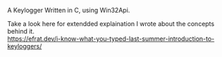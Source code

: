 A Keylogger Written in C, using Win32Api.

Take a look here for extendded explaination I wrote about the concepts behind it.  
https://efrat.dev/i-know-what-you-typed-last-summer-introduction-to-keyloggers/
